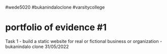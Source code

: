 #wede5020 #bukanindaloclone #varsitycollege
# portfolio of evidence #1
Task 1 - build a static website for real or fictional business or organization - bukanindalo clone
31/05/2022

